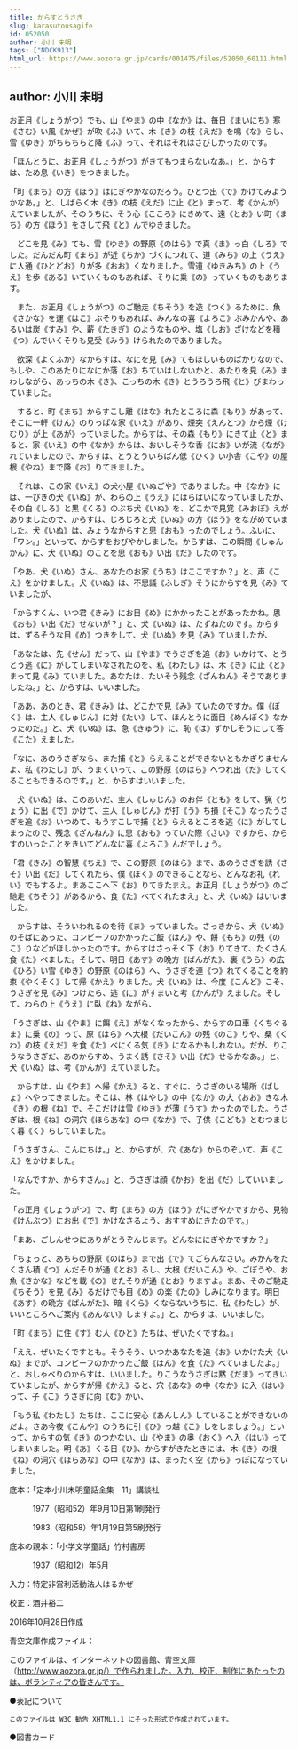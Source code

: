 ```yaml
---
title: からすとうさぎ
slug: karasutousagife
id: 052050
author: 小川 未明
tags: ["NDCK913"]
html_url: https://www.aozora.gr.jp/cards/001475/files/52050_60111.html
---
```


## author: 小川 未明

お正月《しょうがつ》でも、山《やま》の中《なか》は、毎日《まいにち》寒《さむ》い風《かぜ》が吹《ふ》いて、木《き》の枝《えだ》を鳴《な》らし、雪《ゆき》がちらちらと降《ふ》って、それはそれはさびしかったのです。

「ほんとうに、お正月《しょうがつ》がきてもつまらないなあ。」と、からすは、ため息《いき》をつきました。

「町《まち》の方《ほう》はにぎやかなのだろう。ひとつ出《で》かけてみようかなあ。」と、しばらく木《き》の枝《えだ》に止《と》まって、考《かんが》えていましたが、そのうちに、そう心《こころ》にきめて、遠《とお》い町《まち》の方《ほう》をさして飛《と》んでゆきました。

　どこを見《み》ても、雪《ゆき》の野原《のはら》で真《ま》っ白《しろ》でした。だんだん町《まち》が近《ちか》づくにつれて、道《みち》の上《うえ》に人通《ひとどお》りが多《おお》くなりました。雪道《ゆきみち》の上《うえ》を歩《ある》いていくものもあれば、そりに乗《の》っていくものもあります。

　また、お正月《しょうがつ》のご馳走《ちそう》を造《つく》るために、魚《さかな》を運《はこ》ぶそりもあれば、みんなの喜《よろこ》ぶみかんや、あるいは炭《すみ》や、薪《たきぎ》のようなものや、塩《しお》ざけなどを積《つ》んでいくそりも見受《みう》けられたのでありました。

　欲深《よくふか》なからすは、なにを見《み》てもほしいものばかりなので、もしや、このあたりになにか落《お》ちていはしないかと、あたりを見《み》まわしながら、あっちの木《き》、こっちの木《き》とうろうろ飛《と》びまわっていました。

　すると、町《まち》からすこし離《はな》れたところに森《もり》があって、そこに一軒《けん》のりっぱな家《いえ》があり、煙突《えんとつ》から煙《けむり》が上《あが》っていました。からすは、その森《もり》にきて止《と》まると、家《いえ》の中《なか》からは、おいしそうな香《にお》いが流《なが》れていましたので、からすは、とうとういちばん低《ひく》い小舎《こや》の屋根《やね》まで降《お》りてきました。

　それは、この家《いえ》の犬小屋《いぬごや》でありました。中《なか》には、一ぴきの犬《いぬ》が、わらの上《うえ》にはらばいになっていましたが、その白《しろ》と黒《くろ》のぶち犬《いぬ》を、どこかで見覚《みおぼ》えがありましたので、からすは、じろじろと犬《いぬ》の方《ほう》をながめていました。犬《いぬ》は、みょうなからすと思《おも》ったのでしょう。ふいに、「ワン。」といって、からすをおびやかしました。からすは、この瞬間《しゅんかん》に、犬《いぬ》のことを思《おも》い出《だ》したのです。

「やあ、犬《いぬ》さん、あなたのお家《うち》はここですか？」と、声《こえ》をかけました。犬《いぬ》は、不思議《ふしぎ》そうにからすを見《み》ていましたが、

「からすくん、いつ君《きみ》にお目《め》にかかったことがあったかね。思《おも》い出《だ》せないが？」と、犬《いぬ》は、たずねたのです。からすは、ずるそうな目《め》つきをして、犬《いぬ》を見《み》ていましたが、

「あなたは、先《せん》だって、山《やま》でうさぎを追《お》いかけて、とうとう逃《に》がしてしまいなされたのを、私《わたし》は、木《き》に止《と》まって見《み》ていました。あなたは、たいそう残念《ざんねん》そうでありましたね。」と、からすは、いいました。

「ああ、あのとき、君《きみ》は、どこかで見《み》ていたのですか。僕《ぼく》は、主人《しゅじん》に対《たい》して、ほんとうに面目《めんぼく》なかったのだ。」と、犬《いぬ》は、急《きゅう》に、恥《は》ずかしそうにして答《こた》えました。

「なに、あのうさぎなら、また捕《と》らえることができないともかぎりませんよ、私《わたし》が、うまくいって、この野原《のはら》へつれ出《だ》してくることもできるのです。」と、からすはいいました。

　犬《いぬ》は、このあいだ、主人《しゅじん》のお伴《とも》をして、猟《りょう》に出《で》かけて、主人《しゅじん》が打《う》ち損《そこ》なったうさぎを追《お》いつめて、もうすこしで捕《と》らえるところを逃《に》がしてしまったので、残念《ざんねん》に思《おも》っていた際《さい》ですから、からすのいったことをきいてどんなに喜《よろこ》んだでしょう。

「君《きみ》の智慧《ちえ》で、この野原《のはら》まで、あのうさぎを誘《さそ》い出《だ》してくれたら、僕《ぼく》のできることなら、どんなお礼《れい》でもするよ。まあここへ下《お》りてきたまえ。お正月《しょうがつ》のご馳走《ちそう》があるから、食《た》べてくれたまえ」と、犬《いぬ》はいいました。

　からすは、そういわれるのを待《ま》っていました。さっきから、犬《いぬ》のそばにあった、コンビーフのかかったご飯《はん》や、餅《もち》の残《のこ》りなどがほしかったのです。からすはさっそく下《お》りてきて、たくさん食《た》べました。そして、明日《あす》の晩方《ばんがた》、裏《うら》の広《ひろ》い雪《ゆき》の野原《のはら》へ、うさぎを連《つ》れてくることを約束《やくそく》して帰《かえ》りました。犬《いぬ》は、今度《こんど》こそ、うさぎを見《み》つけたら、逃《に》がすまいと考《かんが》えました。そして、わらの上《うえ》に臥《ね》ながら、

「うさぎは、山《やま》に餌《え》がなくなったから、からすの口車《くちぐるま》に乗《の》って、原《はら》へ大根《だいこん》の残《のこ》りや、桑《くわ》の枝《えだ》を食《た》べにくる気《き》になるかもしれない。だが、りこうなうさぎだ、あのからすめ、うまく誘《さそ》い出《だ》せるかなあ。」と、犬《いぬ》は、考《かんが》えていました。

　からすは、山《やま》へ帰《かえ》ると、すぐに、うさぎのいる場所《ばしょ》へやってきました。そこは、林《はやし》の中《なか》の大《おお》きな木《き》の根《ね》で、そこだけは雪《ゆき》が薄《うす》かったのでした。うさぎは、根《ね》の洞穴《ほらあな》の中《なか》で、子供《こども》とむつまじく暮《く》らしていました。

「うさぎさん、こんにちは。」と、からすが、穴《あな》からのぞいて、声《こえ》をかけました。

「なんですか、からすさん。」と、うさぎは顔《かお》を出《だ》していいました。

「お正月《しょうがつ》で、町《まち》の方《ほう》がにぎやかですから、見物《けんぶつ》にお出《で》かけなさるよう、おすすめにきたのです。」

「まあ、ごしんせつにありがとうぞんじます。どんなににぎやかですか？」

「ちょっと、あちらの野原《のはら》まで出《で》てごらんなさい。みかんをたくさん積《つ》んだそりが通《とお》るし、大根《だいこん》や、ごぼうや、お魚《さかな》などを載《の》せたそりが通《とお》りますよ。まあ、そのご馳走《ちそう》を見《み》るだけでも目《め》の楽《たの》しみになります。明日《あす》の晩方《ばんがた》、暗《くら》くならないうちに、私《わたし》が、いいところへご案内《あんない》しますよ。」と、からすは、いいました。

「町《まち》に住《す》む人《ひと》たちは、ぜいたくですね。」

「ええ、ぜいたくですとも。そうそう、いつかあなたを追《お》いかけた犬《いぬ》までが、コンビーフのかかったご飯《はん》を食《た》べていましたよ。」と、おしゃべりのからすは、いいました。りこうなうさぎは黙《だま》ってきいていましたが、からすが帰《かえ》ると、穴《あな》の中《なか》に入《はい》って、子《こ》うさぎに向《む》かい、

「もう私《わたし》たちは、ここに安心《あんしん》していることができないのだよ。さあ今夜《こんや》のうちに引《ひ》っ越《こ》しをしましょう。」といって、からすの気《き》のつかない、山《やま》の奥《おく》へ入《はい》ってしまいました。明《あ》くる日《ひ》、からすがきたときには、木《き》の根《ね》の洞穴《ほらあな》の中《なか》は、まったく空《から》っぽになっていました。













底本：「定本小川未明童話全集　11」講談社

　　　1977（昭和52）年9月10日第1刷発行

　　　1983（昭和58）年1月19日第5刷発行

底本の親本：「小学文学童話」竹村書房

　　　1937（昭和12）年5月

入力：特定非営利活動法人はるかぜ

校正：酒井裕二

2016年10月28日作成

青空文庫作成ファイル：

このファイルは、インターネットの図書館、青空文庫（http://www.aozora.gr.jp/）で作られました。入力、校正、制作にあたったのは、ボランティアの皆さんです。











●表記について


	このファイルは W3C 勧告 XHTML1.1 にそった形式で作成されています。







●図書カード